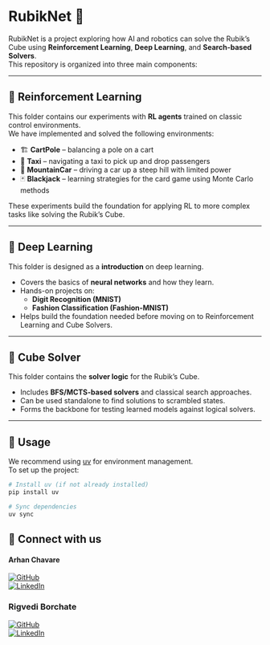 # RubikNet 🧩

RubikNet is a project exploring how AI and robotics can solve the Rubik’s Cube using **Reinforcement Learning**, **Deep Learning**, and **Search-based Solvers**.  
This repository is organized into three main components:

---

## 📂 Reinforcement Learning
This folder contains our experiments with **RL agents** trained on classic control environments.  
We have implemented and solved the following environments:  

- 🏗 **CartPole** – balancing a pole on a cart  
- 🚕 **Taxi** – navigating a taxi to pick up and drop passengers  
- 🚙 **MountainCar** – driving a car up a steep hill with limited power  
- 🃏 **Blackjack** – learning strategies for the card game using Monte Carlo methods  

These experiments build the foundation for applying RL to more complex tasks like solving the Rubik’s Cube.  

---

## 📂 Deep Learning
This folder is designed as a **introduction** on deep learning.  
- Covers the basics of **neural networks** and how they learn.  
- Hands-on projects on:  
  - **Digit Recognition (MNIST)**  
  - **Fashion Classification (Fashion-MNIST)**  
- Helps build the foundation needed before moving on to Reinforcement Learning and Cube Solvers.  


---

## 📂 Cube Solver
This folder contains the **solver logic** for the Rubik’s Cube.  
- Includes **BFS/MCTS-based solvers** and classical search approaches.  
- Can be used standalone to find solutions to scrambled states.  
- Forms the backbone for testing learned models against logical solvers.  

---

## 🚀 Usage
We recommend using [uv](https://docs.astral.sh/uv/) for environment management.  
To set up the project:  

```bash
# Install uv (if not already installed)
pip install uv

# Sync dependencies
uv sync
```

## 🔗 Connect with us


#### Arhan Chavare  
[![GitHub](https://img.shields.io/badge/GitHub-100000?style=for-the-badge&logo=github&logoColor=white)](https://github.com/Archaive16)  
[![LinkedIn](https://img.shields.io/badge/LinkedIn-0A66C2?style=for-the-badge&logo=linkedin&logoColor=white)](https://www.linkedin.com/in/arhan-chavare-5a23a8334/)  

### Rigvedi Borchate  
[![GitHub](https://img.shields.io/badge/GitHub-100000?style=for-the-badge&logo=github&logoColor=white)](https://github.com/rigvedi-3301)  
[![LinkedIn](https://img.shields.io/badge/LinkedIn-0A66C2?style=for-the-badge&logo=linkedin&logoColor=white)](https://www.linkedin.com/in/rigvedi-borchate-50b210330/)  




  
